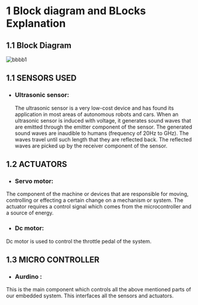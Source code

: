 # 1 Block diagram and BLocks Explanation
## 1.1 Block Diagram

![bbbb1](https://user-images.githubusercontent.com/98951784/157293115-3406bc97-1797-4581-a6e2-93ff56bf7566.png)



## 1.1 SENSORS USED
- ### Ultrasonic sensor:
  The ultrasonic sensor is a very low-cost device and has found its application in most areas of autonomous robots and cars. When an ultrasonic sensor is induced with voltage, it generates sound waves that are emitted through the emitter component of the sensor. The generated sound waves are inaudible to humans (frequency of 20Hz to GHz). The waves travel until such length that they are reflected back. The reflected waves are picked up by the receiver component of the sensor.
  
## 1.2 ACTUATORS
- ### Servo motor:
The component of the machine or devices that are responsible for moving, controlling or effecting a certain change on a mechanism or system. The actuator requires a control signal which comes from the microcontroller and a source of energy.
- ### Dc motor:
Dc motor is used to control the throttle pedal of the system.

## 1.3 MICRO CONTROLLER
- ### Aurdino : 
This is the main component which controls all the above mentioned parts of our embedded system. This interfaces all the sensors and actuators. 



